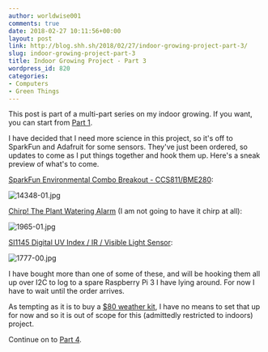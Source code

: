 ```yaml
---
author: worldwise001
comments: true
date: 2018-02-27 10:11:56+00:00
layout: post
link: http://blog.shh.sh/2018/02/27/indoor-growing-project-part-3/
slug: indoor-growing-project-part-3
title: Indoor Growing Project - Part 3
wordpress_id: 820
categories:
- Computers
- Green Things
---
```


This post is part of a multi-part series on my indoor growing. If you want, you can start from [Part 1](http://blog.shh.sh/2018/02/11/indoor-growing-project-part-1/).

I have decided that I need more science in this project, so it's off to SparkFun and Adafruit for some sensors. They've just been ordered, so updates to come as I put things together and hook them up. Here's a sneak preview of what's to come.

[SparkFun Environmental Combo Breakout - CCS811/BME280](https://www.sparkfun.com/products/14348):

![14348-01.jpg](https://worldwise001.files.wordpress.com/2018/02/14348-01.jpg?w=608)

[Chirp! The Plant Watering Alarm](https://www.adafruit.com/product/1965) (I am not going to have it chirp at all):

![1965-01.jpg](https://worldwise001.files.wordpress.com/2018/02/1965-01.jpg?w=670)

[SI1145 Digital UV Index / IR / Visible Light Sensor](https://www.adafruit.com/product/1777):

![1777-00.jpg](https://worldwise001.files.wordpress.com/2018/02/1777-00.jpg?w=674)

I have bought more than one of some of these, and will be hooking them all up over I2C to log to a spare Raspberry Pi 3 I have lying around. For now I have to wait until the order arrives.

As tempting as it is to buy a [$80 weather kit](https://www.sparkfun.com/products/8942), I have no means to set that up for now and so it is out of scope for this (admittedly restricted to indoors) project.

Continue on to [Part 4](http://blog.shh.sh/2018/03/01/indoor-growing-project-part-4/).
